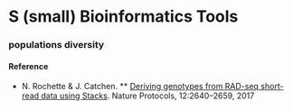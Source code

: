 #  S (small) Bioinformatics Tools

### populations diversity 

#### Reference

- N. Rochette & J. Catchen. ** [Deriving genotypes from RAD-seq short-read data using Stacks](https://www.nature.com/articles/nprot.2017.123). Nature Protocols, 12:2640–2659, 2017
